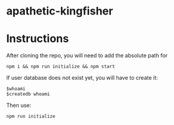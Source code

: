 # apathetic-kingfisher



# Instructions
After cloning the repo, you will need to add the absolute path for 
```
npm i && npm run initialize && npm start
```
If user database does not exist yet, you will have to create it:
```
$whoami
$createdb whoami
```
Then use:
```
npm run initialize
```
